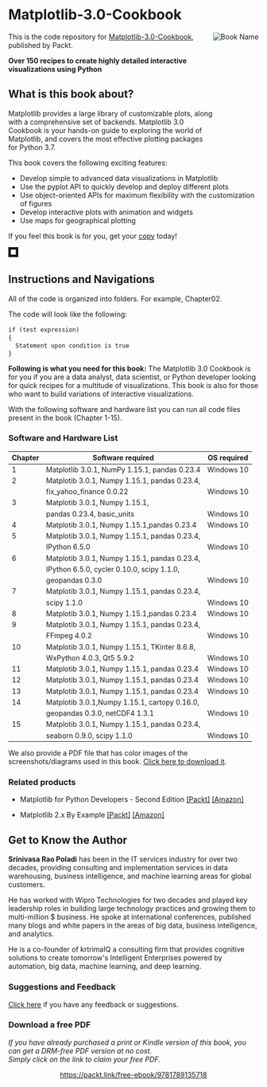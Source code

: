 


 # Matplotlib-3.0-Cookbook


<a href="https://india.packtpub.com/in/big-data-and-business-intelligence/matplotlib-30-cookbook?utm_source=9781789135718"><img src="https://india.packtpub.com/media/catalog/product/cache/a22c7d190d97ca25f5f1089471ab8502/c/o/cover20-20copy_10788.png" alt="Book Name" height="256px" align="right"></a>

This is the code repository for [Matplotlib-3.0-Cookbook](https://india.packtpub.com/in/big-data-and-business-intelligence/matplotlib-30-cookbook?utm_source=9781789135718), published by Packt.

**Over 150 recipes to create highly detailed interactive visualizations using Python**

## What is this book about?
Matplotlib provides a large library of customizable plots, along with a comprehensive set of backends. Matplotlib 3.0 Cookbook is your hands-on guide to exploring the world of Matplotlib, and covers the most effective plotting packages for Python 3.7.

This book covers the following exciting features: 
* Develop simple to advanced data visualizations in Matplotlib
* Use the pyplot API to quickly develop and deploy different plots
* Use object-oriented APIs for maximum flexibility with the customization of figures
* Develop interactive plots with animation and widgets
* Use maps for geographical plotting

If you feel this book is for you, get your [copy](https://www.amazon.com/dp/1789135710) today!

<a href="https://www.packtpub.com/?utm_source=github&utm_medium=banner&utm_campaign=GitHubBanner"><img src="https://raw.githubusercontent.com/PacktPublishing/GitHub/master/GitHub.png" 
alt="https://www.packtpub.com/" border="5" /></a>


## Instructions and Navigations
All of the code is organized into folders. For example, Chapter02.

The code will look like the following:
```
if (test expression)
{
  Statement upon condition is true
}
```

**Following is what you need for this book:**
The Matplotlib 3.0 Cookbook is for you if you are a data analyst, data scientist, or Python developer looking for quick recipes for a multitude of visualizations. This book is also for those who want to build variations of interactive visualizations.

With the following software and hardware list you can run all code files present in the book (Chapter 1-15).

### Software and Hardware List

| Chapter  | Software required                               | OS required                        |
| -------- | ----------------------------------------------- | -----------------------------------|
| 1        | Matplotlib 3.0.1, NumPy 1.15.1, pandas 0.23.4   | Windows 10                         |
| 2        | Matplotib 3.0.1, Numpy 1.15.1, pandas 0.23.4,   |                                    |
|          |    fix_yahoo_finance 0.0.22                     | Windows 10 |
| 3        | Matplotib 3.0.1, Numpy 1.15.1,                  |                                    |
|          | pandas 0.23.4, basic_units                      | Windows 10                         |
| 4        | Matplotib 3.0.1, Numpy 1.15.1,pandas 0.23.4     | Windows 10                         |
| 5        | Matplotib 3.0.1, Numpy 1.15.1, pandas 0.23.4,   |                                    |
|          | IPython 6.5.0                                   | Windows 10                         |
| 6        | Matplotib 3.0.1, Numpy 1.15.1, pandas 0.23.4,   |                                    |
|          | IPython 6.5.0, cycler 0.10.0, scipy 1.1.0,      |                                    |
|          | geopandas 0.3.0                                 | Windows 10                         |
| 7        | Matplotib 3.0.1, Numpy 1.15.1, pandas 0.23.4,   |                                    |
|          | scipy 1.1.0                                     | Windows 10                         |
| 8        | Matplotib 3.0.1, Numpy 1.15.1,pandas 0.23.4     | Windows 10                         |
| 9        | Matplotib 3.0.1, Numpy 1.15.1, pandas 0.23.4,   |                                    |
|          | FFmpeg 4.0.2                                    | Windows 10                         |
| 10       | Matplotib 3.0.1, Numpy 1.15.1, TKinter 8.6.8,   |                                    |
|          | WxPython 4.0.3, Qt5 5.9.2                       | Windows 10                         |
| 11       | Matplotib 3.0.1, Numpy 1.15.1, pandas 0.23.4    | Windows 10                         |
| 12       | Matplotib 3.0.1, Numpy 1.15.1, pandas 0.23.4    | Windows 10                         |
| 13       | Matplotib 3.0.1, Numpy 1.15.1, pandas 0.23.4    | Windows 10                         |
| 14       | Matplotib 3.0.1,Numpy 1.15.1, cartopy 0.16.0,   |                                    |
|          | geopandas 0.3.0, netCDF4 1.3.1                  | Windows 10                         |
| 15       | Matplotib 3.0.1, Numpy 1.15.1, pandas 0.23.4,   |                                    |
|          |  seaborn 0.9.0, scipy 1.1.0                     | Windows 10                         |


We also provide a PDF file that has color images of the screenshots/diagrams used in this book. [Click here to download it](https://www.packtpub.com/sites/default/files/downloads/9781789135718_ColorImages.pdf).


### Related products <Other books you may enjoy>
* Matplotlib for Python Developers - Second Edition [[Packt]](https://india.packtpub.com/in/big-data-and-business-intelligence/matplotlib-python-developers-second-edition?utm_source=9781788625173) [[Amazon]](https://www.amazon.com/dp/178862517X)

* Matplotlib 2.x By Example [[Packt]](https://india.packtpub.com/in/big-data-and-business-intelligence/matplotlib-2x-example?utm_source=9781788295260) [[Amazon]](https://www.amazon.com/dp/1788295269)

## Get to Know the Author
**Srinivasa Rao Poladi**
has been in the IT services industry for over two decades, providing
consulting and implementation services in data warehousing, business intelligence, and
machine learning areas for global customers.

He has worked with Wipro Technologies for two decades and played key leadership roles
in building large technology practices and growing them to multi-million $ business.
He spoke at international conferences, published many blogs and white papers in the areas
of big data, business intelligence, and analytics.

He is a co-founder of krtrimaIQ a consulting firm that provides cognitive solutions to create
tomorrow's Intelligent Enterprises powered by automation, big data, machine learning, and
deep learning.



### Suggestions and Feedback
[Click here](https://docs.google.com/forms/d/e/1FAIpQLSdy7dATC6QmEL81FIUuymZ0Wy9vH1jHkvpY57OiMeKGqib_Ow/viewform) if you have any feedback or suggestions.
### Download a free PDF

 <i>If you have already purchased a print or Kindle version of this book, you can get a DRM-free PDF version at no cost.<br>Simply click on the link to claim your free PDF.</i>
<p align="center"> <a href="https://packt.link/free-ebook/9781789135718">https://packt.link/free-ebook/9781789135718 </a> </p>